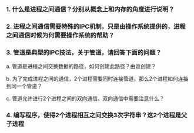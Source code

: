 ### 1. 什么是进程之间通信？分别从概念上和内存的角度进行说明？

### 2. 进程之间通信需要特殊的IPC机制，只是由操作系统提供的，进程之间通信时候为何需要操作系统的帮助？

### 3. 管道是典型的IPC技法，关于管道，请回答下面的问题？

a. 管道是进程之间交换数据的路径，如何创建此路径？由谁创建？

b. 为了完成进程之间的通信，2个进程需要同时连接管道。那么2个进程如何连接到同一个管道？

c. 管道允许进行2个进程之间的双向通信。双向通信中需要注意什么？

### 4. 编写程序，使得2个进程相互之间交换3次字符串？这2个进程是父子进程

